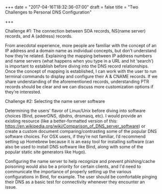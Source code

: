 +++
date = "2017-04-16T18:32:36-07:00"
draft = false
title = "Two Challenges to Personal DNS Configuration"

+++

Challenge #1: The connection between SOA records, NS(name server) records, and A (address) records.

From anecdotal experience, more people are familiar with the concept of an IP address and a domain name as individual concepts, but don’t understand how they’re related. Explaining the mapping between IP address numbers and name servers (what happens when you type in a URL and hit ‘search’) is important to establish before diving into the DNS record relationships. Once the concept of mapping is established, I can work with the user to run terminal commands to display and configure their A  & CNAME records. If we share understanding of the aforementioned records, understanding PTR records should be clear and we can discuss more customization options if they’re interested.

Challenge #2: Selecting the name server software

Determining the users' flavor of Linux/Unix before diving into software choices (Bind, powerDNS, djbdns, dnsmasq, etc). I would provide an existing resource (like a better-formatted version of this: https://en.wikipedia.org/wiki/Comparison_of_DNS_server_software) or create a custom document comparing/contrasting some of the popular DNS software choices.  For OSX users, if they’re not familiar, I’d recommend setting up Homebrew because it is an easy tool for installing software (can also be used to install DNS software like Bind, along with some of the popular static site generators like Hugo).

Configuring the name server to help recognize and prevent phishing/cache poisoning would also be a priority for certain clients, and I'd need to communicate the importance of properly setting up the various configurations in Bind, for example. The user should be comfortable pinging their DNS as a basic test for connectivity whenever they encounter an issue.
